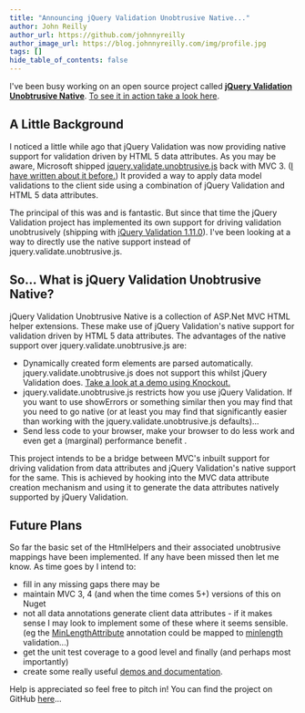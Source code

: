 ```yaml
---
title: "Announcing jQuery Validation Unobtrusive Native..."
author: John Reilly
author_url: https://github.com/johnnyreilly
author_image_url: https://blog.johnnyreilly.com/img/profile.jpg
tags: []
hide_table_of_contents: false
---
```

I've been busy working on an open source project called **[jQuery Validation Unobtrusive Native](<http://github.com/johnnyreilly/jQuery.Validation.Unobtrusive.Native>)**. [To see it in action take a look here](<http://johnnyreilly.github.io/jQuery.Validation.Unobtrusive.Native/>).

 ## A Little Background

I noticed a little while ago that jQuery Validation was now providing native support for validation driven by HTML 5 data attributes. As you may be aware, Microsoft shipped [jquery.validate.unobtrusive.js](<http://bradwilson.typepad.com/blog/2010/10/mvc3-unobtrusive-validation.html>) back with MVC 3. ([I have written about it before.](<http://icanmakethiswork.blogspot.com/2012/08/jquery-unobtrusive-validation.html>)) It provided a way to apply data model validations to the client side using a combination of jQuery Validation and HTML 5 data attributes.

The principal of this was and is fantastic. But since that time the jQuery Validation project has implemented its own support for driving validation unobtrusively (shipping with [jQuery Validation 1.11.0](<http://jquery.bassistance.de/validate/changelog.txt>)). I've been looking at a way to directly use the native support instead of jquery.validate.unobtrusive.js.

## So... What is jQuery Validation Unobtrusive Native?

jQuery Validation Unobtrusive Native is a collection of ASP.Net MVC HTML helper extensions. These make use of jQuery Validation's native support for validation driven by HTML 5 data attributes. The advantages of the native support over jquery.validate.unobtrusive.js are:

- Dynamically created form elements are parsed automatically. jquery.validate.unobtrusive.js does not support this whilst jQuery Validation does. [Take a look at a demo using Knockout.](<http://johnnyreilly.github.io/jQuery.Validation.Unobtrusive.Native/AdvancedDemo/Knockout.html>)
- jquery.validate.unobtrusive.js restricts how you use jQuery Validation. If you want to use showErrors or something similar then you may find that you need to go native (or at least you may find that significantly easier than working with the jquery.validate.unobtrusive.js defaults)... 
- Send less code to your browser, make your browser to do less work and even get a (marginal) performance benefit .



This project intends to be a bridge between MVC's inbuilt support for driving validation from data attributes and jQuery Validation's native support for the same. This is achieved by hooking into the MVC data attribute creation mechanism and using it to generate the data attributes natively supported by jQuery Validation.

## Future Plans

So far the basic set of the HtmlHelpers and their associated unobtrusive mappings have been implemented. If any have been missed then let me know. As time goes by I intend to:

- fill in any missing gaps there may be
- maintain MVC 3, 4 (and when the time comes 5+) versions of this on Nuget
- not all data annotations generate client data attributes - if it makes sense I may look to implement some of these where it seems sensible. (eg the [MinLengthAttribute](<http://msdn.microsoft.com/en-us/library/system.componentmodel.dataannotations.minlengthattribute.aspx>) annotation could be mapped to [minlength](<http://jqueryvalidation.org/minlength-method/>) validation...)
- get the unit test coverage to a good level and finally (and perhaps most importantly)
- create some really useful [demos and documentation](<http://johnnyreilly.github.io/jQuery.Validation.Unobtrusive.Native/Demo.html>).



Help is appreciated so feel free to pitch in! You can find the project on GitHub [here](<http://github.com/johnnyreilly/jQuery.Validation.Unobtrusive.Native>)...


